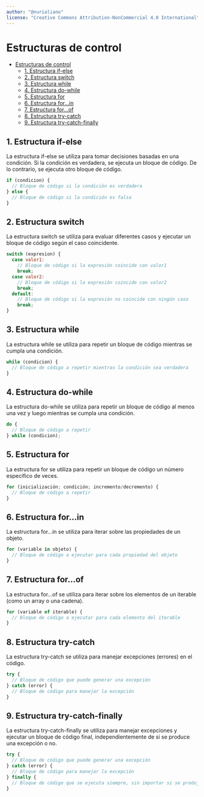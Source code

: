 ```yaml
---
author: "@nurialiano"
license: "Creative Commons Attribution-NonCommercial 4.0 International"
---
```

# Estructuras de control

- [Estructuras de control](#estructuras-de-control)
  - [1. Estructura if-else](#1-estructura-if-else)
  - [2. Estructura switch](#2-estructura-switch)
  - [3. Estructura while](#3-estructura-while)
  - [4. Estructura do-while](#4-estructura-do-while)
  - [5. Estructura for](#5-estructura-for)
  - [6. Estructura for...in](#6-estructura-forin)
  - [7. Estructura for...of](#7-estructura-forof)
  - [8. Estructura try-catch](#8-estructura-try-catch)
  - [9. Estructura try-catch-finally](#9-estructura-try-catch-finally)

## 1. Estructura if-else

La estructura if-else se utiliza para tomar decisiones basadas en una condición. Si la condición es verdadera, se ejecuta un bloque de código. De lo contrario, se ejecuta otro bloque de código.

~~~javascript
if (condicion) {
  // Bloque de código si la condición es verdadera
} else {
  // Bloque de código si la condición es falsa
}
~~~

## 2. Estructura switch

La estructura switch se utiliza para evaluar diferentes casos y ejecutar un bloque de código según el caso coincidente.

~~~javascript
switch (expresion) {
  case valor1:
    // Bloque de código si la expresión coincide con valor1
    break;
  case valor2:
    // Bloque de código si la expresión coincide con valor2
    break;
  default:
    // Bloque de código si la expresión no coincide con ningún caso
    break;
}
~~~

## 3. Estructura while

La estructura while se utiliza para repetir un bloque de código mientras se cumpla una condición.

~~~javascript
while (condicion) {
  // Bloque de código a repetir mientras la condición sea verdadera
}
~~~

## 4. Estructura do-while

La estructura do-while se utiliza para repetir un bloque de código al menos una vez y luego mientras se cumpla una condición.

~~~javascript
do {
  // Bloque de código a repetir
} while (condicion);
~~~

## 5. Estructura for

La estructura for se utiliza para repetir un bloque de código un número específico de veces.

~~~javascript
for (inicialización; condición; incremento/decremento) {
  // Bloque de código a repetir
}
~~~

## 6. Estructura for...in

La estructura for...in se utiliza para iterar sobre las propiedades de un objeto.

~~~javascript
for (variable in objeto) {
  // Bloque de código a ejecutar para cada propiedad del objeto
}
~~~

## 7. Estructura for...of

La estructura for...of se utiliza para iterar sobre los elementos de un iterable (como un array o una cadena).

~~~javascript
for (variable of iterable) {
  // Bloque de código a ejecutar para cada elemento del iterable
}
~~~

## 8. Estructura try-catch

La estructura try-catch se utiliza para manejar excepciones (errores) en el código.

~~~javascript
try {
  // Bloque de código que puede generar una excepción
} catch (error) {
  // Bloque de código para manejar la excepción
}
~~~

## 9. Estructura try-catch-finally

La estructura try-catch-finally se utiliza para manejar excepciones y ejecutar un bloque de código final, independientemente de si se produce una excepción o no.

~~~javascript
try {
  // Bloque de código que puede generar una excepción
} catch (error) {
  // Bloque de código para manejar la excepción
} finally {
  // Bloque de código que se ejecuta siempre, sin importar si se produjo una excepción o no
}
~~~
